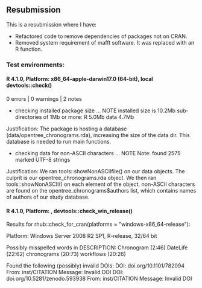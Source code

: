 ## Resubmission
This is a resubmission where I have:

* Refactored code to remove dependencies of packages not on CRAN.
* Removed system requirement of mafft software. It was replaced with an R function.

### Test environments:

#### R 4.1.0, Platform: x86_64-apple-darwin17.0 (64-bit), local devtools::check()

0 errors | 0 warnings | 2 notes

* checking installed package size ... NOTE
    installed size is 10.2Mb
    sub-directories of 1Mb or more:
      R      5.0Mb
      data   4.7Mb

Justification:
    The package is hosting a database (data/opentree_chronograms.rda), increasing the size of the data dir. This database is needed to run main functions.

* checking data for non-ASCII characters ... NOTE
  Note: found 2575 marked UTF-8 strings

Justification:
    We ran tools::showNonASCIIfile() on our data objects. The culprit is our
    opentree_chronograms.rda object. We then ran tools::showNonASCII() on each element of the object. non-ASCII characters are found on the opentree_chronograms$authors list, which contains names of authors of our study database.

#### R 4.1.0, Platform: , devtools::check_win_release()


Results for rhub::check_for_cran(platforms = "windows-x86_64-release"):

  Platform: Windows Server 2008 R2 SP1, R-release, 32/64 bit

 Possibly misspelled words in DESCRIPTION:
  Chronogram (2:46)
  DateLife (22:62)
  chronograms (20:73)
  workflows (20:26)


Found the following (possibly) invalid DOIs:
  DOI: doi.org/10.1101/782094
    From: inst/CITATION
    Message: Invalid DOI
  DOI: doi.org/10.5281/zenodo.593938
    From: inst/CITATION
    Message: Invalid DOI
